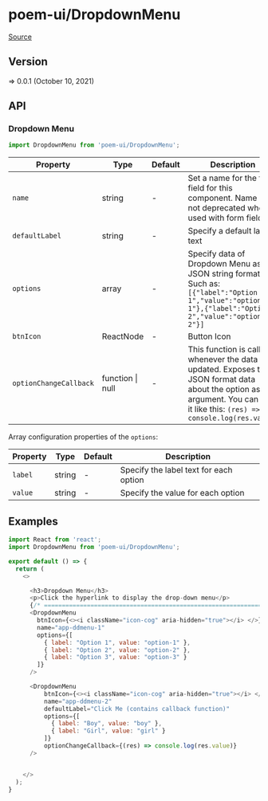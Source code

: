 # poem-ui/DropdownMenu

[Source](https://github.com/xizon/poem-ui/tree/main/src/DropdownMenu)

## Version

=> 0.0.1 (October 10, 2021)

## API

### Dropdown Menu
```js
import DropdownMenu from 'poem-ui/DropdownMenu';
```
| Property | Type | Default | Description |
| --- | --- | --- | --- |
| `name` | string  | - | Set a name for the form field for this component. Name is not deprecated when used with form fields. |
| `defaultLabel` | string  | - | Specify a default label text |
| `options` | array  | - | Specify data of Dropdown Menu as a JSON string format. Such as: <br /> `[{"label":"Option 1","value":"option-1"},{"label":"Option 2","value":"option-2"}]` |
| `btnIcon` | ReactNode  | - | Button Icon |
| `optionChangeCallback` | function \| null  | - | This function is called whenever the data is updated. Exposes the JSON format data about the option as an argument. You can use it like this: `(res) => console.log(res.value)` |


Array configuration properties of the `options`:

| Property | Type | Default | Description |
| --- | --- | --- | --- |
| `label` | string | - | Specify the label text for each option |
| `value` | string | - | Specify the value for each option |




## Examples

```js
import React from 'react';
import DropdownMenu from 'poem-ui/DropdownMenu';

export default () => {
  return (
    <>

      <h3>Dropdown Menu</h3>
      <p>Click the hyperlink to display the drop-down menu</p>
      {/* ================================================================== */} 
      <DropdownMenu 
        btnIcon={<><i className="icon-cog" aria-hidden="true"></i> </>}
        name="app-ddmenu-1"
        options={[
          { label: "Option 1", value: "option-1" },
          { label: "Option 2", value: "option-2" },
          { label: "Option 3", value: "option-3" }
        ]}
      />

      <DropdownMenu 
          btnIcon={<><i className="icon-cog" aria-hidden="true"></i> </>}
          name="app-ddmenu-2"
          defaultLabel="Click Me (contains callback function)" 
          options={[
            { label: "Boy", value: "boy" },
            { label: "Girl", value: "girl" }
          ]}
          optionChangeCallback={(res) => console.log(res.value)}
      />


    </>
  );
}

```
